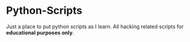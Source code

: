 # Python-Scripts
Just a place to put python scripts as I learn. All hacking related scripts for **educational purposes only**.
